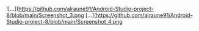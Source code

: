 ![...](https://github.com/alraune91/Android-Studio-project-8/blob/main/Screenshot_3.png
[...](https://github.com/alraune91/Android-Studio-project-8/blob/main/Screenshot_4.png
